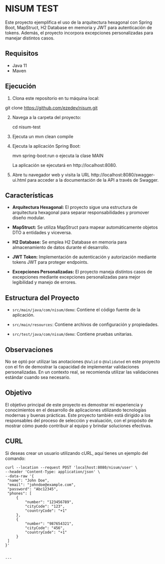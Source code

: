 # NISUM TEST

Este proyecto ejemplifica el uso de la arquitectura hexagonal con Spring Boot, MapStruct, H2 Database en memoria y JWT para autenticación de tokens. Además, el proyecto incorpora excepciones personalizadas para manejar distintos casos.

## Requisitos

- Java 11
- Maven

## Ejecución

1. Clona este repositorio en tu máquina local:

git clone https://github.com/ezedev/nisum.git


2. Navega a la carpeta del proyecto:

    cd nisum-test
3. Ejecuta un mvn clean compile

3. Ejecuta la aplicación Spring Boot:

    mvn spring-boot:run o ejecuta la clase MAIN

    La aplicación se ejecutará en http://localhost:8080.

4. Abre tu navegador web y visita la URL http://localhost:8080/swagger-ui.html para acceder a la documentación de la API a través de Swagger.

## Características

- **Arquitectura Hexagonal:** El proyecto sigue una estructura de arquitectura hexagonal para separar responsabilidades y promover diseño modular.

- **MapStruct:** Se utiliza MapStruct para mapear automáticamente objetos DTO a entidades y viceversa.

- **H2 Database:** Se emplea H2 Database en memoria para almacenamiento de datos durante el desarrollo.

- **JWT Token:** Implementación de autenticación y autorización mediante tokens JWT para proteger endpoints.

- **Excepciones Personalizadas:** El proyecto maneja distintos casos de excepciones mediante excepciones personalizadas para mejor legibilidad y manejo de errores.

## Estructura del Proyecto

- `src/main/java/com/nisum/demo`: Contiene el código fuente de la aplicación.

- `src/main/resources`: Contiene archivos de configuración y propiedades.

- `src/test/java/com/nisum/demo`: Contiene pruebas unitarias.

## Observaciones

No se optó por utilizar las anotaciones `@Valid` o `@Validated` en este proyecto con el fin de demostrar la capacidad de implementar validaciones personalizadas. En un contexto real, se recomienda utilizar las validaciones estándar cuando sea necesario.

## Objetivo

El objetivo principal de este proyecto es demostrar mi experiencia y conocimientos en el desarrollo de aplicaciones utilizando tecnologías modernas y buenas prácticas. Este proyecto también está dirigido a los responsables del proceso de selección y evaluación, con el propósito de mostrar cómo puedo contribuir al equipo y brindar soluciones efectivas.

## CURL
Si deseas crear un usuario utilizando cURL, aquí tienes un ejemplo del comando:

```shell
curl --location --request POST 'localhost:8080/nisum/user' \
--header 'Content-Type: application/json' \
--data-raw '{
 "name": "John Doe",
 "email": "johndoe@example.com",
 "password": "Abc12345",
 "phones": [
     {
         "number": "123456789",
         "cityCode": "123",
         "countryCode": "+1"
     },
     {
         "number": "987654321",
         "cityCode": "456",
         "countryCode": "+1"
     }
 ]
}'


---
